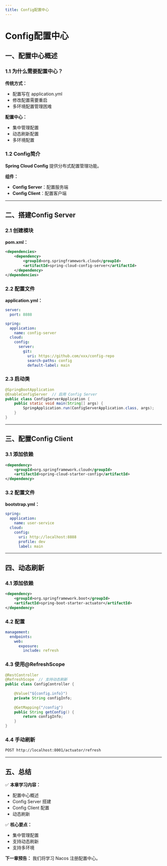 ```yaml
---
title: Config配置中心
---
```


# Config配置中心

## 一、配置中心概述

### 1.1 为什么需要配置中心？

**传统方式：**
- 配置写在 application.yml
- 修改配置需要重启
- 多环境配置管理困难

**配置中心：**
- 集中管理配置
- 动态刷新配置
- 多环境配置

### 1.2 Config简介

**Spring Cloud Config** 提供分布式配置管理功能。

**组件：**
- **Config Server**：配置服务端
- **Config Client**：配置客户端

---

## 二、搭建Config Server

### 2.1 创建模块

**pom.xml：**
```xml
<dependencies>
    <dependency>
        <groupId>org.springframework.cloud</groupId>
        <artifactId>spring-cloud-config-server</artifactId>
    </dependency>
</dependencies>
```

### 2.2 配置文件

**application.yml：**
```yaml
server:
  port: 8888

spring:
  application:
    name: config-server
  cloud:
    config:
      server:
        git:
          uri: https://github.com/xxx/config-repo
          search-paths: config
          default-label: main
```

### 2.3 启动类

```java
@SpringBootApplication
@EnableConfigServer  // 启用 Config Server
public class ConfigServerApplication {
    public static void main(String[] args) {
        SpringApplication.run(ConfigServerApplication.class, args);
    }
}
```

---

## 三、配置Config Client

### 3.1 添加依赖

```xml
<dependency>
    <groupId>org.springframework.cloud</groupId>
    <artifactId>spring-cloud-starter-config</artifactId>
</dependency>
```

### 3.2 配置文件

**bootstrap.yml：**
```yaml
spring:
  application:
    name: user-service
  cloud:
    config:
      uri: http://localhost:8888
      profile: dev
      label: main
```

---

## 四、动态刷新

### 4.1 添加依赖

```xml
<dependency>
    <groupId>org.springframework.boot</groupId>
    <artifactId>spring-boot-starter-actuator</artifactId>
</dependency>
```

### 4.2 配置

```yaml
management:
  endpoints:
    web:
      exposure:
        include: refresh
```

### 4.3 使用@RefreshScope

```java
@RestController
@RefreshScope  // 支持动态刷新
public class ConfigController {
    
    @Value("${config.info}")
    private String configInfo;
    
    @GetMapping("/config")
    public String getConfig() {
        return configInfo;
    }
}
```

### 4.4 手动刷新

```bash
POST http://localhost:8001/actuator/refresh
```

---

## 五、总结

✅ **本章学习内容：**
- 配置中心概述
- Config Server 搭建
- Config Client 配置
- 动态刷新

✅ **核心要点：**
- 集中管理配置
- 支持动态刷新
- 支持多环境

**下一章预告：** 我们将学习 Nacos 注册配置中心。
